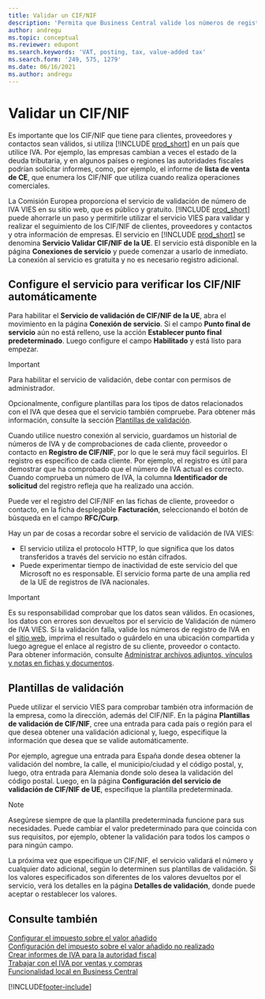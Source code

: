 ```yaml
---
title: Validar un CIF/NIF
description: 'Permita que Business Central valide los números de registro de IVA para sus contactos, clientes y proveedores, de acuerdo con el servicio de validación de números de IVA VIES de la UE.'
author: andregu
ms.topic: conceptual
ms.reviewer: edupont
ms.search.keywords: 'VAT, posting, tax, value-added tax'
ms.search.form: '249, 575, 1279'
ms.date: 06/16/2021
ms.author: andregu
---
```


# Validar un CIF/NIF

Es importante que los CIF/NIF que tiene para clientes, proveedores y contactos sean válidos, si utiliza [!INCLUDE [prod_short](includes/prod_short.md)] en un país que utilice IVA. Por ejemplo, las empresas cambian a veces el estado de la deuda tributaria, y en algunos países o regiones las autoridades fiscales podrían solicitar informes, como, por ejemplo, el informe de **lista de venta de CE**, que enumera los CIF/NIF que utiliza cuando realiza operaciones comerciales.

La Comisión Europea proporciona el servicio de validación de número de IVA VIES en su sitio web, que es público y gratuito. [!INCLUDE [prod_short](includes/prod_short.md)] puede ahorrarle un paso y permitirle utilizar el servicio VIES para validar y realizar el seguimiento de los CIF/NIF de clientes, proveedores y contactos y otra información de empresas. El servicio en [!INCLUDE [prod_short](includes/prod_short.md)] se denomina **Servicio Validar CIF/NIF de la UE**. El servicio está disponible en la página **Conexiones de servicio** y puede comenzar a usarlo de inmediato. La conexión al servicio es gratuita y no es necesario registro adicional.

## Configure el servicio para verificar los CIF/NIF automáticamente

Para habilitar el **Servicio de validación de CIF/NIF de la UE**, abra el movimiento en la página **Conexión de servicio**. Si el campo **Punto final de servicio** aún no está relleno, use la acción **Establecer punto final predeterminado**. Luego configure el campo **Habilitado** y está listo para empezar.  

> [!IMPORTANT]
> Para habilitar el servicio de validación, debe contar con permisos de administrador.

Opcionalmente, configure plantillas para los tipos de datos relacionados con el IVA que desea que el servicio también compruebe. Para obtener más información, consulte la sección [Plantillas de validación](#validation-templates).

Cuando utilice nuestro conexión al servicio, guardamos un historial de números de IVA y de comprobaciones de cada cliente, proveedor o contacto en **Registro de CIF/NIF**, por lo que le será muy fácil seguirlos. El registro es específico de cada cliente. Por ejemplo, el registro es útil para demostrar que ha comprobado que el número de IVA actual es correcto. Cuando comprueba un número de IVA, la columna **Identificador de solicitud** del registro refleja que ha realizado una acción.

Puede ver el registro del CIF/NIF en las fichas de cliente, proveedor o contacto, en la ficha desplegable **Facturación**, seleccionando el botón de búsqueda en el campo **RFC/Curp**.  

Hay un par de cosas a recordar sobre el servicio de validación de IVA VIES:

* El servicio utiliza el protocolo HTTP, lo que significa que los datos transferidos a través del servicio no están cifrados.  
* Puede experimentar tiempo de inactividad de este servicio del que Microsoft no es responsable. El servicio forma parte de una amplia red de la UE de registros de IVA nacionales.

> [!IMPORTANT]
> Es su responsabilidad comprobar que los datos sean válidos. En ocasiones, los datos con errores son devueltos por el servicio de Validación de número de IVA VIES. Si la validación falla, valide los números de registro de IVA en el [sitio web](https://ec.europa.eu/taxation_customs/vies/), imprima el resultado o guárdelo en una ubicación compartida y luego agregue el enlace al registro de su cliente, proveedor o contacto. Para obtener información, consulte [Administrar archivos adjuntos, vínculos y notas en fichas y documentos](ui-how-add-link-to-record.md).

## Plantillas de validación

Puede utilizar el servicio VIES para comprobar también otra información de la empresa, como la dirección, además del CIF/NIF. En la página **Plantillas de validación de CIF/NIF**, cree una entrada para cada país o región para el que desea obtener una validación adicional y, luego, especifique la información que desea que se valide automáticamente.  

Por ejemplo, agregue una entrada para España donde desea obtener la validación del nombre, la calle, el municipio/ciudad y el código postal, y, luego, otra entrada para Alemania donde solo desea la validación del código postal. Luego, en la página **Configuración del servicio de validación de CIF/NIF de UE**, especifique la plantilla predeterminada.  

> [!NOTE]
> Asegúrese siempre de que la plantilla predeterminada funcione para sus necesidades. Puede cambiar el valor predeterminado para que coincida con sus requisitos, por ejemplo, obtener la validación para todos los campos o para ningún campo.

La próxima vez que especifique un CIF/NIF, el servicio validará el número y cualquier dato adicional, según lo determinen sus plantillas de validación. Si los valores especificados son diferentes de los valores devueltos por el servicio, verá los detalles en la página **Detalles de validación**, donde puede aceptar o restablecer los valores.  

## Consulte también

[Configurar el impuesto sobre el valor añadido](finance-setup-vat.md)  
[Configuración del impuesto sobre el valor añadido no realizado](finance-setup-unrealized-vat.md)  
[Crear informes de IVA para la autoridad fiscal](finance-how-report-vat.md)  
[Trabajar con el IVA por ventas y compras](finance-work-with-vat.md)  
[Funcionalidad local en Business Central](about-localization.md)  


[!INCLUDE[footer-include](includes/footer-banner.md)]
